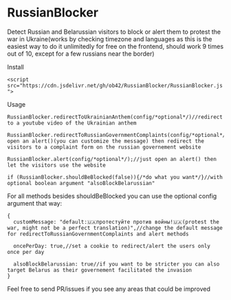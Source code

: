 
# RussianBlocker
Detect Russian and Belarussian visitors to block or alert them to protest the war in Ukraine(works by checking timezone and languages as this is the easiest way to do it unlimitedly for free on the frontend, should work 9 times out of 10, except for a few russians near the border)

Install

`<script src="https://cdn.jsdelivr.net/gh/ob42/RussianBlocker/RussianBlocker.js">`

Usage

    RussianBlocker.redirectToUkrainianAnthem(config/*optional*/)//redirect to a youtube video of the Ukrainian anthem
    
    RussianBlocker.redirectToRussianGovernmentComplaints(config/*optional*/)//first open an alert()(you can customize the message) then redirect the visitors to a complaint form on the russian governement website
    
    RussianBlocker.alert(config/*optional*/);//just open an alert() then let the visitors use the website
    
    if (RussianBlocker.shouldBeBlocked(false)){/*do what you want*/}//with optional boolean argument "alsoBlockBelarussian"

For all methods besides shouldBeBlocked you can use the optional config argument that way:

    {
      customMessage: "default:🇺🇦протестуйте против войны!🇺🇦(protest the war, might not be a perfect translation)",//change the default message for redirectToRussianGovernmentComplaints and alert methods
    
      oncePerDay: true,//set a cookie to redirect/alert the users only once per day
      
      alsoBlockBelarussian: true//if you want to be stricter you can also target Belarus as their governement facilitated the invasion
    }


Feel free to send PR/issues if you see any areas that could be improved
